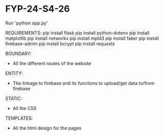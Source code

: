 # FYP-24-S4-26
Run 'python app.py' 

REQUIREMENTS:
pip install flask
pip install python-dotenv
pip install matplotlib
pip install networkx
pip install mpld3
pip install faker
pip install firebase-admin
pip install bcrypt
pip install requests

BOUNDARY:
- All the different routes of the website

ENTITY:
- The linkage to firebase and its functions to upload/get data to/from firebase

STATIC:
- All the CSS 

TEMPLATES:
- All the html design for the pages